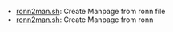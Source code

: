 * [ronn2man.sh](https://gist.github.com/994a2e3a12acc4190d1c#file-ronn2man-sh): Create Manpage from ronn file
* [ronn2man.sh](https://gist.github.com/994a2e3a12acc4190d1c#file-ronn2man-sh): Create Manpage from ronn
